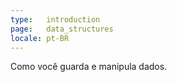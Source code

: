 ```yaml
---
type:   introduction
page:   data_structures
locale: pt-BR
---
```


Como você guarda e manipula dados.